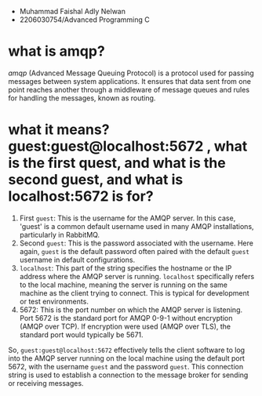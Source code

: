 - Muhammad Faishal Adly Nelwan
- 2206030754/Advanced Programming C


# what is amqp?
*amqp* (Advanced Message Queuing Protocol) is a protocol used for passing messages between system applications. It ensures that data sent from one point reaches another through a middleware of message queues and rules for handling the messages, known as routing.

# what it means? guest:guest@localhost:5672 , what is the first quest, and what is the second guest, and what is localhost:5672 is for? 

1. First `guest`: This is the username for the AMQP server. In this case, 'guest' is a common default username used in many AMQP installations, particularly in RabbitMQ.
2. Second `guest`: This is the password associated with the username. Here again, `guest` is the default password often paired with the default `guest` username in default configurations.
3. `localhost`: This part of the string specifies the hostname or the IP address where the AMQP server is running. `localhost` specifically refers to the local machine, meaning the server is running on the same machine as the client trying to connect. This is typical for development or test environments.
4. 5672: This is the port number on which the AMQP server is listening. Port 5672 is the standard port for AMQP 0-9-1 without encryption (AMQP over TCP). If encryption were used (AMQP over TLS), the standard port would typically be 5671.

So, `guest:guest@localhost:5672` effectively tells the client software to log into the AMQP server running on the local machine using the default port 5672, with the username `guest` and the password `guest`. This connection string is used to establish a connection to the message broker for sending or receiving messages.